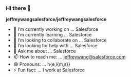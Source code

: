 ### Hi there 👋

**jeffreywangsalesforce/jeffreywangsalesforce**

- 🔭 I’m currently working on ... Salesforce
- 🌱 I’m currently learning ... Salesforce
- 👯 I’m looking to collaborate on ... Salesforce
- 🤔 I’m looking for help with ... Salesforce
- 💬 Ask me about ... Salesforce
- 📫 How to reach me: ... jeffreywang@salesforce.com
- 😄 Pronouns: ... h{e,i{m,s}}
- ⚡ Fun fact: ... I work at Salesforce
